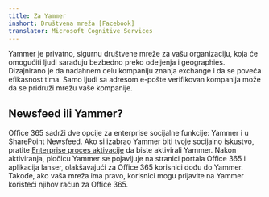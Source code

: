 ```yaml
---
title: Za Yammer
inshort: Društvena mreža [Facebook]
translator: Microsoft Cognitive Services
---
```


Yammer je privatno, sigurnu društvene mreže za vašu organizaciju, koja će omogućiti ljudi sarađuju bezbedno preko odeljenja i geographies. Dizajnirano je da nadahnem celu kompaniju znanja exchange i da se poveća efikasnost tima. Samo ljudi sa adresom e-pošte verifikovan kompanija može da se pridruži mrežu vaše kompanije.

## Newsfeed ili Yammer?
Office 365 sadrži dve opcije za enterprise socijalne funkcije: Yammer i u SharePoint Newsfeed. Ako si izabrao Yammer biti tvoje socijalno iskustvo, pratite [Enterprise proces aktivacije](https://support.office.com/en-us/article/Enterprise-Activation-process-4f924c74-87d2-49d0-a4f6-cba3ce2b0e7c) da biste aktivirali Yammer. Nakon aktiviranja, pločicu Yammer se pojavljuje na stranici portala Office 365 i aplikacija lanser, olakšavajući za Office 365 korisnici dođu do Yammer. Takođe, ako vaša mreža ima pravo, korisnici mogu prijavite na Yammer koristeći njihov račun za Office 365.



